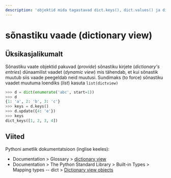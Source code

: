 ```yaml
---
description: 'objektid mida tagastavad dict.keys(), dict.values() ja dict.items()'
---
```


# sõnastiku vaade \(dictionary view\)

## Üksikasjalikumalt

Sõnastiku vaate objektid pakuvad \(_provide_\) sõnastiku kirjete \(_dictionary's entries_\) dünaamilist vaadet \(_dynamic view_\) mis tähendab, et kui sõnastik muutub siis vaade peegeldab neid muutusi. Sundimaks \(to force\) sõnastiku vaadet muutuma loendiks \(_list_\) kasuta `list(dictview)` 

```python
>>> d = dict(enumerate('abc', start=1))
>>> d
{1: 'a', 2: 'b', 3: 'c'}
>>> keys = d.keys()
>>> d.update({4: 'e'})
>>> keys
dict_keys([1, 2, 3, 4])
```

## Viited

Pythoni ametlik dokumentatsioon \(inglise keeles\): 

* Documentation &gt; Glossary &gt; [dictionary view](https://docs.python.org/3/glossary.html#term-dictionary-view)
* Documentation &gt; The Python Standard Library &gt; Built-in Types &gt; Mapping types -- dict &gt; [Dictionary view objects](https://docs.python.org/3/library/stdtypes.html#dictionary-view-objects)



